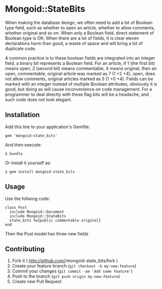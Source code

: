 # Mongoid::StateBits

When making the database design, we often need to add a lot of Boolean type field, such as whether to open an article, whether to allow comments, whether original and so on. When only a Boolean field, direct statement of Boolean type is OK; When there are a lot of fields, it is clear eleven declarations harm than good, a waste of space and will bring a lot of duplicate code.

A common practice is to these boolean fields are integrated into an integer field, a binary bit represents a Boolean field. For an article, if 1 (the first bit) means open, 2 (second bit) means commentable, 4 means original, then an open, commentable, original article was marked as 7 (1 +2 +4), open, does not allow comments, original articles marked as 5 (1 +0 +4). Fields can be marked with an integer instead of multiple Boolean attributes, obviously it is good, but doing so will cause inconvenience on code management. For a programmer to deal directly with these flag bits will be a headache, and such code does not look elegant.

## Installation

Add this line to your application's Gemfile:

    gem 'mongoid-state_bits'

And then execute:

    $ bundle

Or install it yourself as:

    $ gem install mongoid-state_bits

## Usage
Use the follwing code:

    class Post
      include Mongoid::Document
      include Mongoid::StateBits
      state_bits %w{public commentable original}
    end

Then the Post model has three new fields
## Contributing

1. Fork it ( http://github.com/<my-github-username>/mongoid-state_bits/fork )
2. Create your feature branch (`git checkout -b my-new-feature`)
3. Commit your changes (`git commit -am 'Add some feature'`)
4. Push to the branch (`git push origin my-new-feature`)
5. Create new Pull Request
